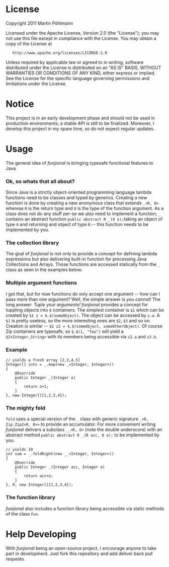 License
=======

   Copyright 2011 Martin Pöhlmann

   Licensed under the Apache License, Version 2.0 (the "License");
   you may not use this file except in compliance with the License.
   You may obtain a copy of the License at

       http://www.apache.org/licenses/LICENSE-2.0

   Unless required by applicable law or agreed to in writing, software
   distributed under the License is distributed on an "AS IS" BASIS,
   WITHOUT WARRANTIES OR CONDITIONS OF ANY KIND, either express or implied.
   See the License for the specific language governing permissions and
   limitations under the License.

Notice
======

This project is in an early development phase and should not be used in production environments; a stable API is still to be finalized.
Moreover, I develop this project in my spare time, so do not expect regular updates.

Usage
=====

The general idea of *funjional* is bringing typesafe functional features to Java.

### Ok, so whats that all about?

Since Java is a strictly object-oriented programming language lambda functions need to be classes and typed by generics.
Creating a new function is done by creating a new anonymous class that extends `_<R, O>` whereas `R` is the return type and `O` is the type of the function argument. As a class does not do any stuff per-se we also need to implement a function; `_` contains an abstract function `public abstract R _(O o);`taking an object of type `O` and returning and object of type `R` -- this function needs to be implemented by you.

### The collection library

The goal of *funjional* is not only to provide a concept for defining lambda expressions but also delivering built-in function for processing Java Collections and Arrays. Those functions are accessed statically from the `_` class as seen in the examples below.

### Multiple argument functions

I got that, but for now functions do only accept one argument -- how can I pass more than one argument?
Well, the simple answer is *you cannot*!
The long answer: *Tuple your arguments!*
*funjional* provides a concept for tuppling objects into `$` containers. The simplest container is `$1` which can be created by `$1 z = $.$(someObject)`. The object can be accessed by `z.a`. A `$1` is pretty useless, so the more interesting ones are `$2`, `$3` and so on. Creation is similar -- `$2 z2 = $.$(someObject, someOtherObject)`. Of course Zip containers are typesafe, so `$.$(1, "foo")` will yield a `$2<Integer,String>` with its members being accessible via `z2.a` and `z2.b`.

### Example

	// yields a fresh array [2,3,4,5]
	Integer[] ints = _.map(new _<Integer, Integer>() 
	{
		@Override
		public Integer _(Integer o) 
		{
			return o+1;
		}
	}, new Integer[]{1,2,3,4});


### The mighty fold

`fold` uses a special version of the `_` class with generic signature `_<R, Zip.Zip2<R, O>>` to provide an accumulator. For more convenient writing *funjional* delivers a subclass `__<R, O>` (note the double underscore) with an abstract method `public abstract R _(R acc, O o);` to be implemented by you.

	// yields 10
	int sum = _.foldRight(new __<Integer, Integer>()
	{
		@Override
		public Integer _(Integer acc, Integer o)
		{
			return acc+o;
		}
	}, 0, new Integer[]{1,2,3,4});

### The function library

*funjional* also includes a function library being accessible via static methods of the class `Fun`.


Help Developing
===============

With *funjional* being an open-source project, I encourage anyone to take part in development. Just fork this repository and add deliver back pull requests.
